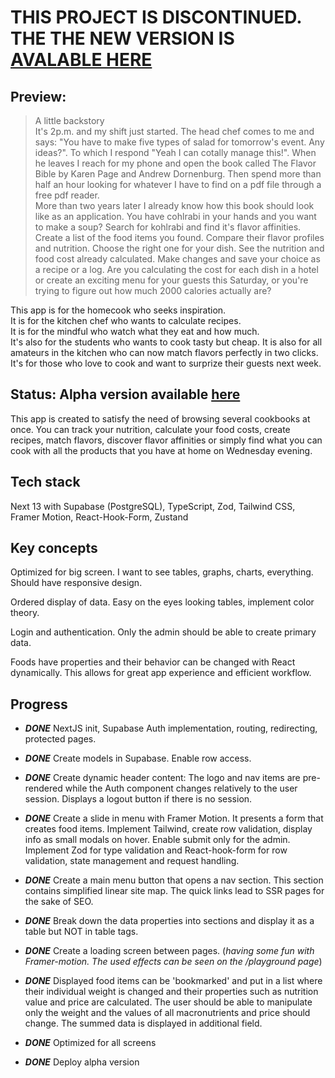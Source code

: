 # THIS PROJECT IS DISCONTINUED. THE THE NEW VERSION IS [AVALABLE HERE](https://github.com/Hr-kutsarov/Nourish_WebApp_v2)

## Preview:
> A little backstory     
It's 2p.m. and my shift just started. The head chef comes to me and says: "You have to make five types of salad for tomorrow's event. Any ideas?". To which I respond "Yeah I can cotally manage this!". When he leaves I reach for my phone and open the book called The Flavor Bible by Karen Page and Andrew Dornenburg. Then spend more than half an hour looking for whatever I have to find on a pdf file through a free pdf reader.   
More than two years later I already know how this book should look like as an application. You have cohlrabi in your hands and you want to make a soup? Search for kohlrabi and find it's flavor affinities.
Create a list of the food items you found. Compare their flavor profiles and nutrition. Choose the right one for your dish. See the nutrition and food cost already calculated. Make changes and save your choice as a recipe or a log. Are you calculating the cost for each dish in a hotel or create an exciting menu for your guests this Saturday,  or you're trying to figure out how much 2000 calories actually are?

This app is for the homecook who seeks inspiration.    
It is for the kitchen chef who wants to calculate recipes.    
   It is for the mindful who watch what they eat and how much.      
 It's also for the students who wants to cook tasty but cheap.     It is also for all amateurs in the kitchen who can now match flavors perfectly in two clicks.
   It's for those who love to cook and want to surprize their guests next week.

## Status: Alpha version available [here](https://nourish-app.vercel.app/)

This app is created to satisfy the need of browsing several cookbooks at once. You can track your nutrition, calculate your food costs, create recipes, match flavors, discover flavor affinities or simply find what you can cook with all the products that you have at home on Wednesday evening.

## Tech stack

Next 13 with Supabase (PostgreSQL), TypeScript, Zod, Tailwind CSS, Framer Motion, React-Hook-Form, Zustand

## Key concepts

Optimized for big screen. I want to see tables, graphs, charts, everything. Should have responsive design.

Ordered display of data. Easy on the eyes looking tables, implement color theory.

Login and authentication. Only the admin should be able to create primary data. 

Foods have properties and their behavior can be changed with React dynamically. This allows for great app experience and efficient workflow.

## Progress

- ***DONE*** NextJS init, Supabase Auth implementation, routing, redirecting, protected pages.

- ***DONE*** Create models in Supabase. Enable row access.

- ***DONE*** Create dynamic header content: The logo and nav items are pre-rendered while the Auth component changes relatively to the user session. Displays a logout button if there is no session.

- ***DONE*** Create a slide in menu with Framer Motion. It presents a form that creates food items. Implement Tailwind, create row validation, display info as small modals on hover. Enable submit only for the admin. Implement Zod for type validation and React-hook-form for row validation, state management and request handling.

- ***DONE*** Create a main menu button that opens a nav section. This section contains simplified linear site map. The quick links lead to SSR pages for the sake of SEO.

- ***DONE*** Break down the data properties into sections and display it as a table but NOT in table tags.  

- ***DONE*** Create a loading screen between pages. (*having some fun with Framer-motion. The used effects can be seen on the /playground page*)

- ***DONE*** Displayed food items can be 'bookmarked' and put in a list where their individual weight is changed and their properties such as nutrition value and price are calculated. The user should be able to manipulate only the weight and the values of all macronutrients and price should change. The summed data is displayed in additional field.

- ***DONE*** Optimized for all screens

- ***DONE*** Deploy alpha version




